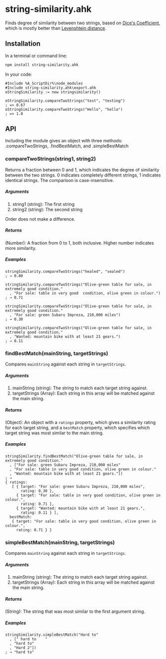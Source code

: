 string-similarity.ahk
=================

Finds degree of similarity between two strings, based on [Dice's Coefficient](http://en.wikipedia.org/wiki/S%C3%B8rensen%E2%80%93Dice_coefficient), which is mostly better than [Levenshtein distance](http://en.wikipedia.org/wiki/Levenshtein_distance).


## Installation

In a terminal or command line:
```bash
npm install string-similarity.ahk
```

In your code:
```autohotkey
#Include %A_ScriptDir%\node_modules
#Include string-similarity.ahk\export.ahk
oStringSimilarity := new stringsimilarity()

oStringSimilarity.compareTwoStrings("test", "testing")
; => 0.67
oStringSimilarity.compareTwoStrings("Hello", "hello")
; => 1.0
```

## API

Including the module gives an object with three methods: .compareTwoStrings, .findBestMatch, and .simpleBestMatch


### compareTwoStrings(string1, string2)

Returns a fraction between 0 and 1, which indicates the degree of similarity between the two strings. 0 indicates completely different strings, 1 indicates identical strings. The comparison is case-insensitive.

##### Arguments
  
1. string1 (string): The first string
2. string2 (string): The second string
  
Order does not make a difference.
  
##### Returns
  
(Number): A fraction from 0 to 1, both inclusive. Higher number indicates more similarity.

##### Examples
  
```autohotkey
stringSimilarity.compareTwoStrings("healed", "sealed")
; → 0.80

stringSimilarity.compareTwoStrings("Olive-green table for sale, in extremely good condition."
  , "For sale: table in very good  condition, olive green in colour.")
; → 0.71

stringSimilarity.compareTwoStrings("Olive-green table for sale, in extremely good condition."
  , "For sale: green Subaru Impreza, 210,000 miles")
; → 0.30

stringSimilarity.compareTwoStrings("Olive-green table for sale, in extremely good condition."
  , "Wanted: mountain bike with at least 21 gears.")
; → 0.11
```

### findBestMatch(mainString, targetStrings)

Compares `mainString` against each string in `targetStrings`.

##### Arguments

1. mainString (string): The string to match each target string against.
2. targetStrings (Array): Each string in this array will be matched against the main string.

##### Returns
(Object): An object with a `ratings` property, which gives a similarity rating for each target string, and a `bestMatch` property, which specifies which target string was most similar to the main string.

##### Examples
```autohotkey
stringSimilarity.findBestMatch("Olive-green table for sale, in extremely good condition."
  , ["For sale: green Subaru Impreza, 210,000 miles"
  , "For sale: table in very good condition, olive green in colour."
  , "Wanted: mountain bike with at least 21 gears."])
; →
{ ratings:
   [ { target: "For sale: green Subaru Impreza, 210,000 miles",
       rating: 0.30 },
     { target: "For sale: table in very good condition, olive green in colour.",
       rating: 0.71 },
     { target: "Wanted: mountain bike with at least 21 gears.",
       rating: 0.11 } ],
  bestMatch:
   { target: "For sale: table in very good condition, olive green in colour.",
     rating: 0.71 } }
```


### simpleBestMatch(mainString, targetStrings)

Compares `mainString` against each string in `targetStrings`.

##### Arguments

1. mainString (string): The string to match each target string against.
2. targetStrings (Array): Each string in this array will be matched against the main string.

##### Returns
(String): The string that was most similar to the first argument string.

##### Examples
```autohotkey
stringSimilarity.simpleBestMatch("Hard to"
  , [" hard to    "
  , "hard to"
  , "Hard 2"])
; → "hard to"
```
